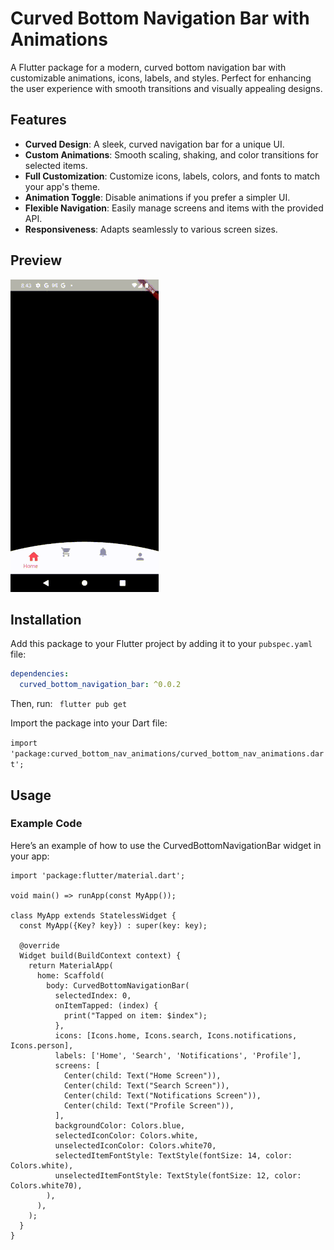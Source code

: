 # Curved Bottom Navigation Bar with Animations

A Flutter package for a modern, curved bottom navigation bar with customizable animations, icons, labels, and styles. Perfect for enhancing the user experience with smooth transitions and visually appealing designs.

## Features

- **Curved Design**: A sleek, curved navigation bar for a unique UI.
- **Custom Animations**: Smooth scaling, shaking, and color transitions for selected items.
- **Full Customization**: Customize icons, labels, colors, and fonts to match your app's theme.
- **Animation Toggle**: Disable animations if you prefer a simpler UI.
- **Flexible Navigation**: Easily manage screens and items with the provided API.
- **Responsiveness**: Adapts seamlessly to various screen sizes.

## Preview

![Curved Bottom Navigation Bar Demo](assets/screenshots/curved_bottom_bar.gif)

## Installation

Add this package to your Flutter project by adding it to your `pubspec.yaml` file:

```yaml
dependencies:
  curved_bottom_navigation_bar: ^0.0.2
```
Then, run:
`
flutter pub get`

Import the package into your Dart file:

`import 'package:curved_bottom_nav_animations/curved_bottom_nav_animations.dart';
`
## Usage
### Example Code

Here’s an example of how to use the CurvedBottomNavigationBar widget in your app:

```import 'package:curved_bottom_nav_animations/curved_bottom_nav_animations.dart';
import 'package:flutter/material.dart';

void main() => runApp(const MyApp());

class MyApp extends StatelessWidget {
  const MyApp({Key? key}) : super(key: key);

  @override
  Widget build(BuildContext context) {
    return MaterialApp(
      home: Scaffold(
        body: CurvedBottomNavigationBar(
          selectedIndex: 0,
          onItemTapped: (index) {
            print("Tapped on item: $index");
          },
          icons: [Icons.home, Icons.search, Icons.notifications, Icons.person],
          labels: ['Home', 'Search', 'Notifications', 'Profile'],
          screens: [
            Center(child: Text("Home Screen")),
            Center(child: Text("Search Screen")),
            Center(child: Text("Notifications Screen")),
            Center(child: Text("Profile Screen")),
          ],
          backgroundColor: Colors.blue,
          selectedIconColor: Colors.white,
          unselectedIconColor: Colors.white70,
          selectedItemFontStyle: TextStyle(fontSize: 14, color: Colors.white),
          unselectedItemFontStyle: TextStyle(fontSize: 12, color: Colors.white70),
        ),
      ),
    );
  }
}
```